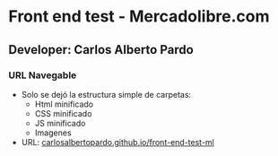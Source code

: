 <h1>Front end test - Mercadolibre.com</h1>
<h2>Developer: Carlos Alberto Pardo</h2>

<h3>URL Navegable</h3>

<ul>
	<li>Solo se dejó la estructura simple de carpetas:
		<ul>
			<li>Html minificado</li>	
			<li>CSS minificado</li>	
			<li>JS minificado</li>	
			<li>Imagenes</li>
		</ul>
	</li>
	<li>URL: <a href="http://carlosalbertopardo.github.io/front-end-test-ml">carlosalbertopardo.github.io/front-end-test-ml</li>
</ul>